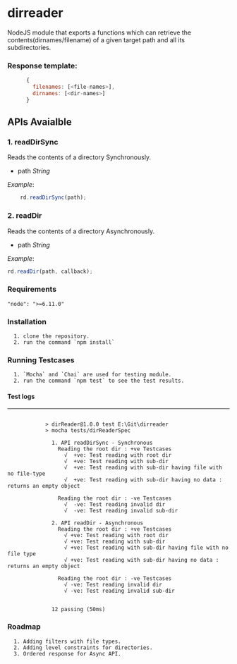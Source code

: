# dirreader

NodeJS module that exports a functions which can retrieve the contents(dirnames/filename) of a given target path and all its subdirectories. 

### Response template:
```javascript
      {
        filenames: [<file-names>],
        dirnames: [<dir-names>]
      }
```
## APIs Avaialble

### 1. readDirSync
  Reads the contents of a directory Synchronously.
  * path _String_
  
  _Example_: 
  ```javascript
      rd.readDirSync(path);
  ```

### 2. readDir
  Reads the contents of a directory Asynchronously.
  * path _String_
  
  _Example_: 
  ```javascript
  rd.readDir(path, callback);
  ```
  
  ### Requirements
    "node": ">=6.11.0"
    
  ### Installation
      1. clone the repository.
      2. run the command `npm install`
  
  ### Running Testcases
      1. `Mocha` and `Chai` are used for testing module.
      2. run the command `npm test` to see the test results.
      
#### Test logs
-----
```
      
            > dirReader@1.0.0 test E:\Git\dirreader
            > mocha tests/dirReaderSpec

              1. API readDirSync - Synchronous
                Reading the root dir : +ve Testcases
                  √  +ve: Test reading with root dir
                  √  +ve: Test reading with sub-dir
                  √  +ve: Test reading with sub-dir having file with no file-type
                  √  +ve: Test reading with sub-dir having no data : returns an empty object

                Reading the root dir : -ve Testcases
                  √  -ve: Test reading invalid dir
                  √  -ve: Test reading invalid sub-dir

              2. API readDir - Asynchronous
                Reading the root dir : +ve Testcases
                  √ +ve: Test reading with root dir
                  √ +ve: Test reading with sub-dir
                  √ +ve: Test reading with sub-dir having file with no file type
                  √ +ve: Test reading with sub-dir having no data : returns an empty object

                Reading the root dir : -ve Testcases
                  √ -ve: Test reading invalid dir
                  √ -ve: Test reading invalid sub-dir


              12 passing (50ms)
```
      
 ### Roadmap
      1. Adding filters with file types.
      2. Adding level constraints for directories.
      3. Ordered response for Async API.
      
      
